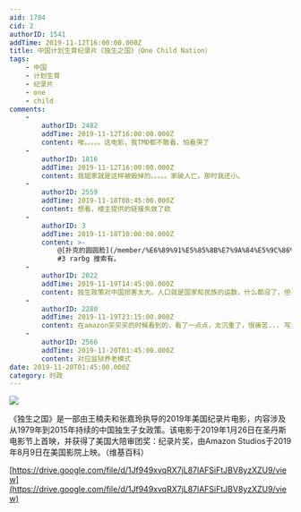 ```yaml
---
aid: 1784
cid: 2
authorID: 1541
addTime: 2019-11-12T16:00:00.000Z
title: 中国计划生育纪录片《独生之国》（One Child Nation）
tags:
    - 中国
    - 计划生育
    - 纪录片
    - one
    - child
comments:
    -
        authorID: 2482
        addTime: 2019-11-12T16:00:00.000Z
        content: 唉。。。。。这电影，我TMD都不敢看，怕看哭了
    -
        authorID: 1816
        addTime: 2019-11-12T16:00:00.000Z
        content: 我姐家就是这样被毁掉的。。。。。家破人亡。那时我还小。
    -
        authorID: 2559
        addTime: 2019-11-18T08:45:00.000Z
        content: 想看，楼主提供的链接失效了欸
    -
        authorID: 3
        addTime: 2019-11-18T10:00:00.000Z
        content: >-
            @[扑克的圆圆脸](/member/%E6%89%91%E5%85%8B%E7%9A%84%E5%9C%86%E5%9C%86%E8%84%B8)
            #3 rarbg 搜索有。
    -
        authorID: 2022
        addTime: 2019-11-19T14:45:00.000Z
        content: 独生政策对中国损害太大。人口就是国家和民族的运数，什么都没了，但有人口就能翻盘，什么都有却没人口了，那就等着黄了吧。
    -
        authorID: 2280
        addTime: 2019-11-19T23:15:00.000Z
        content: 在amazon买买买的时候看到的，看了一点点，太沉重了，很痛苦... 写到这里，写不下去了... 需要去运动发泄一下...
    -
        authorID: 2566
        addTime: 2019-11-20T01:45:00.000Z
        content: 对应监狱养老模式
date: 2019-11-20T01:45:00.000Z
category: 时政
---
```


![](https://chinadigitaltimes.net/chinese/files/2019/11/p16821884_p_v8_aa-683x1024.jpg)

《独生之国》是一部由王楠夫和张嘉玲执导的2019年美国纪录片电影，内容涉及从1979年到2015年持续的中国独生子女政策。该电影于2019年1月26日在圣丹斯电影节上首映，并获得了美国大陪审团奖：纪录片奖，由Amazon Studios于2019年8月9日在美国影院上映。（维基百科）

[https://drive.google.com/file/d/1Jf949xvqRX7jL87lAFSiFtJBV8yzXZU9/view](https://drive.google.com/file/d/1Jf949xvqRX7jL87lAFSiFtJBV8yzXZU9/view)
